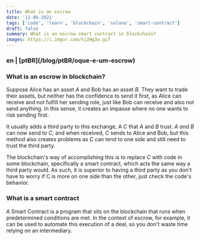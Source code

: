 ```yaml
---
title: What is an escrow
date: '12-06-2021'
tags: ['code', 'learn', 'blockchain', 'solana', 'smart-contract']
draft: false
summary: What is an escrow smart contract in blockchain?
images: https://i.imgur.com/hj2Hg3o.gif
---
```


<h3>en | [ptBR](/blog/ptBR/oque-e-um-escrow)</h3>

### What is an escrow in blockchain?

Suppose Alice has an asset _A_ and Bob has an asset _B_. They want to trade their assets, but neither has the confidence to send it first, as Alice can receive and not fulfill her sending role, just like Bob can receive and also not send anything. In this sense, it creates an impasse where no one wants to risk sending first.

It usually adds a third party to this exchange, A _C_ that _A_ and _B_ trust. _A and B_ can now send to _C_, and when received, _C_ sends to Alice and Bob, but this method also creates problems as _C_ can tend to one side and still need to trust the third party.

The blockchain's way of accomplishing this is to replace _C_ with code in some blockchain, specifically a smart contract, which acts the same way a third party would. As such, it is superior to having a third party as you don't have to worry if C is more on one side than the other, just check the code's behavior.

### What is a smart contract

A Smart Contract is a program that sits on the blockchain that runs when predetermined conditions are met. In the context of escrow, for example, it can be used to automate this execution of a deal, so you don't waste time relying on an intermediary.
